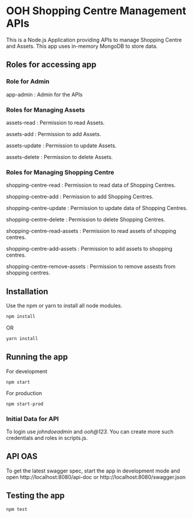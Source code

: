 # OOH Shopping Centre Management APIs

This is a Node.js Application providing APIs to manage Shopping Centre and Assets. This app uses in-memory MongoDB to store data.

## Roles for accessing app

### Role for Admin
app-admin : Admin for the APIs

### Roles for Managing Assets
assets-read : Permission to read Assets. 

assets-add : Permission to add Assets. 

assets-update : Permission to update Assets. 

assets-delete : Permission to delete Assets. 


### Roles for Managing Shopping Centre
shopping-centre-read : Permission to read data of Shopping Centres. 

shopping-centre-add : Permission to add Shopping Centres. 

shopping-centre-update : Permission to update data of Shopping Centres. 

shopping-centre-delete : Permission to delete Shopping Centres. 

shopping-centre-read-assets : Permission to read assets of shopping centres. 

shopping-centre-add-assets : Permission to add assets to shopping centres. 

shopping-centre-remove-assets : Permission to remove assests from shopping centres. 

## Installation

Use the npm or yarn to install all node modules.

```bash
npm install
```
OR
```bash
yarn install
```

## Running the app

For development
```
npm start
```
For production
```
npm start-prod
```
### Initial Data for API
To login use *johndoeadmin* and *ooh@123*. You can create more such credentials and roles in scripts.js.

## API OAS 
To get the latest swagger spec, start the app in development mode and open http://localhost:8080/api-doc or http://localhost:8080/swagger.json

## Testing the app
```
npm test
```

